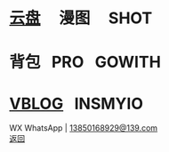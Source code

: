 # [云盘](https://pan.baidu.com/s/1S5NUrdHv3ot61Xh8h3Jshg)      漫图      SHOT<br /> 
# 背包   PRO    GOWITH<br />
# [VBLOG](http://blog.sina.cn/dpool/blog/u/6514773409)   INSMYIO<br />
WX WhatsApp | 13850168929@139.com<br />
[返回](https://myio.github.io/)

